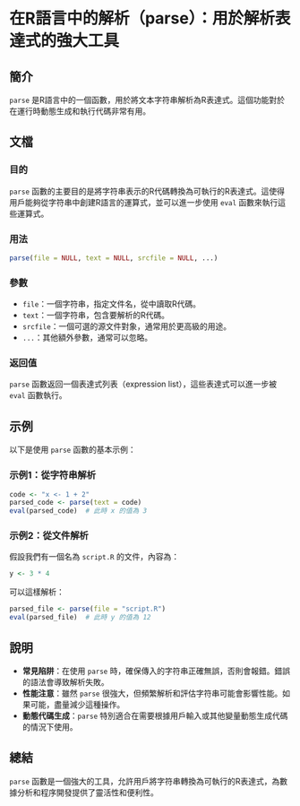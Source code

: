 <!--
Meta Description: # 在R語言中的解析（parse）：用於解析表達式的強大工具 ## 簡介 `parse` 是R語言中的一個函數，用於將文本字符串解析為R表達式。這個功能對於在運行時動態生成和執行代碼非常有用。 ## 文檔 ### 目的 `parse` 函數的主要目的是將字符串表示的R代碼轉換為可執行的R表達式。這使...
Meta Keywords: parse, eval, file, null, text
-->

# 在R語言中的解析（parse）：用於解析表達式的強大工具

## 簡介
`parse` 是R語言中的一個函數，用於將文本字符串解析為R表達式。這個功能對於在運行時動態生成和執行代碼非常有用。

## 文檔
### 目的
`parse` 函數的主要目的是將字符串表示的R代碼轉換為可執行的R表達式。這使得用戶能夠從字符串中創建R語言的運算式，並可以進一步使用 `eval` 函數來執行這些運算式。

### 用法
```R
parse(file = NULL, text = NULL, srcfile = NULL, ...)
```

### 參數
- `file`：一個字符串，指定文件名，從中讀取R代碼。
- `text`：一個字符串，包含要解析的R代碼。
- `srcfile`：一個可選的源文件對象，通常用於更高級的用途。
- `...`：其他額外參數，通常可以忽略。

### 返回值
`parse` 函數返回一個表達式列表（expression list），這些表達式可以進一步被 `eval` 函數執行。

## 示例
以下是使用 `parse` 函數的基本示例：

### 示例1：從字符串解析
```R
code <- "x <- 1 + 2"
parsed_code <- parse(text = code)
eval(parsed_code)  # 此時 x 的值為 3
```

### 示例2：從文件解析
假設我們有一個名為 `script.R` 的文件，內容為：
```R
y <- 3 * 4
```
可以這樣解析：
```R
parsed_file <- parse(file = "script.R")
eval(parsed_file)  # 此時 y 的值為 12
```

## 說明
- **常見陷阱**：在使用 `parse` 時，確保傳入的字符串正確無誤，否則會報錯。錯誤的語法會導致解析失敗。
- **性能注意**：雖然 `parse` 很強大，但頻繁解析和評估字符串可能會影響性能。如果可能，盡量減少這種操作。
- **動態代碼生成**：`parse` 特別適合在需要根據用戶輸入或其他變量動態生成代碼的情況下使用。

## 總結
`parse` 函數是一個強大的工具，允許用戶將字符串轉換為可執行的R表達式，為數據分析和程序開發提供了靈活性和便利性。
